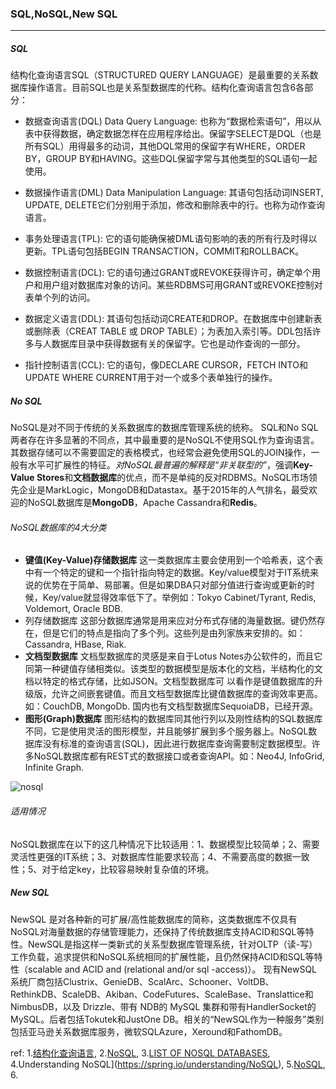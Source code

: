 ### SQL,NoSQL,New SQL

***
##### SQL
结构化查询语言SQL（STRUCTURED QUERY LANGUAGE）是最重要的关系数据库操作语言。目前SQL也是关系型数据库的代称。结构化查询语言包含6各部分：

- 数据查询语言(DQL)  Data Query Language:
也称为“数据检索语句”，用以从表中获得数据，确定数据怎样在应用程序给出。保留字SELECT是DQL（也是所有SQL）用得最多的动词，其他DQL常用的保留字有WHERE，ORDER BY，GROUP BY和HAVING。这些DQL保留字常与其他类型的SQL语句一起使用。

- 数据操作语言(DML)  Data Manipulation Language:
其语句包括动词INSERT, UPDATE, DELETE它们分别用于添加，修改和删除表中的行。也称为动作查询语言。

- 事务处理语言(TPL):
它的语句能确保被DML语句影响的表的所有行及时得以更新。TPL语句包括BEGIN TRANSACTION，COMMIT和ROLLBACK。

- 数据控制语言(DCL):
它的语句通过GRANT或REVOKE获得许可，确定单个用户和用户组对数据库对象的访问。某些RDBMS可用GRANT或REVOKE控制对表单个列的访问。

- 数据定义语言(DDL):
其语句包括动词CREATE和DROP。在数据库中创建新表或删除表（CREAT TABLE 或 DROP TABLE）；为表加入索引等。DDL包括许多与人数据库目录中获得数据有关的保留字。它也是动作查询的一部分。

- 指针控制语言(CCL):
它的语句，像DECLARE CURSOR，FETCH INTO和UPDATE WHERE CURRENT用于对一个或多个表单独行的操作。



##### No SQL
NoSQL是对不同于传统的关系数据库的数据库管理系统的统称。
SQL和No SQL两者存在许多显著的不同点，其中最重要的是NoSQL不使用SQL作为查询语言。其数据存储可以不需要固定的表格模式，也经常会避免使用SQL的JOIN操作，一般有水平可扩展性的特征。*对NoSQL最普遍的解释是“非关联型的”*，强调**Key-Value Stores**和**文档数据库**的优点，而不是单纯的反对RDBMS。NoSQL市场领先企业是MarkLogic，MongoDB和Datastax。基于2015年的人气排名，最受欢迎的NoSQL数据库是**MongoDB**，Apache Cassandra和**Redis**。

###### NoSQL数据库的4大分类
- **键值(Key-Value)存储数据库**
  这一类数据库主要会使用到一个哈希表，这个表中有一个特定的键和一个指针指向特定的数据。Key/value模型对于IT系统来说的优势在于简单、易部署。但是如果DBA只对部分值进行查询或更新的时候，Key/value就显得效率低下了。举例如：Tokyo Cabinet/Tyrant, Redis, Voldemort, Oracle BDB.
- 列存储数据库
  这部分数据库通常是用来应对分布式存储的海量数据。键仍然存在，但是它们的特点是指向了多个列。这些列是由列家族来安排的。如：Cassandra, HBase, Riak.
- **文档型数据库**
  文档型数据库的灵感是来自于Lotus Notes办公软件的，而且它同第一种键值存储相类似。该类型的数据模型是版本化的文档，半结构化的文档以特定的格式存储，比如JSON。文档型数据库可 以看作是键值数据库的升级版，允许之间嵌套键值。而且文档型数据库比键值数据库的查询效率更高。如：CouchDB, MongoDb. 国内也有文档型数据库SequoiaDB，已经开源。
- **图形(Graph)数据库**
  图形结构的数据库同其他行列以及刚性结构的SQL数据库不同，它是使用灵活的图形模型，并且能够扩展到多个服务器上。NoSQL数据库没有标准的查询语言(SQL)，因此进行数据库查询需要制定数据模型。许多NoSQL数据库都有REST式的数据接口或者查询API。如：Neo4J, InfoGrid, Infinite Graph.


![nosql](https://raw.githubusercontent.com/prayjourney/_mypictures/master/blog/NoSQL.png)

###### 适用情况
NoSQL数据库在以下的这几种情况下比较适用：1、数据模型比较简单；2、需要灵活性更强的IT系统；3、对数据库性能要求较高；4、不需要高度的数据一致性；5、对于给定key，比较容易映射复杂值的环境。



##### New SQL
NewSQL 是对各种新的可扩展/高性能数据库的简称，这类数据库不仅具有NoSQL对海量数据的存储管理能力，还保持了传统数据库支持ACID和SQL等特性。NewSQL是指这样一类新式的关系型数据库管理系统，针对OLTP（读-写）工作负载，追求提供和NoSQL系统相同的扩展性能，且仍然保持ACID和SQL等特性（scalable and ACID and (relational and/or sql -access)）。
现有NewSQL系统厂商包括Clustrix、GenieDB、ScalArc、Schooner、VoltDB、RethinkDB、ScaleDB、Akiban、CodeFutures、ScaleBase、Translattice和NimbusDB，以及 Drizzle、带有 NDB的 MySQL 集群和带有HandlerSocket的MySQL。后者包括Tokutek和JustOne DB。相关的“NewSQL作为一种服务”类别包括亚马逊关系数据库服务，微软SQLAzure，Xeround和FathomDB。



ref:
1.[结构化查询语言](https://baike.baidu.com/item/%E7%BB%93%E6%9E%84%E5%8C%96%E6%9F%A5%E8%AF%A2%E8%AF%AD%E8%A8%80?fromtitle=sql&fromid=86007),   2.[NoSQL](https://zh.wikipedia.org/wiki/NoSQL),   3.[LIST OF NOSQL DATABASES](http://nosql-databases.org/),   4.Understanding NoSQL](https://spring.io/understanding/NoSQL),   5.[NoSQL](https://baike.baidu.com/item/NoSQL),   6.